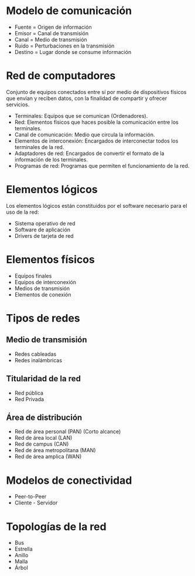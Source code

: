 # Modelo de comunicación

- Fuente = Origen de información
- Emisor = Canal de transmisión
- Canal = Medio de transmisión
- Ruido = Perturbaciones en la transmisión
- Destino = Lugar donde se consume información

# Red de computadores

Conjunto de equipos conectados entre sí por medio de dispositivos físicos que envían y reciben datos, con la finalidad de compartir y ofrecer servicios.

- Terminales: Equipos que se comunican (Ordenadores).
- Red: Elementos físicos que haces posible la comunicación entre los terminales.
- Canal de comunicación: Medio que circula la información.
- Elementos de interconexión: Encargados de interconectar todos los terminales de la red.
- Adaptadores de red: Encargados de convertir el formato de la información de los terminales.
- Programas de red: Programas que permiten el funcionamiento de la red.

# Elementos lógicos

Los elementos lógicos están constituidos por el software necesario para el uso de la red:

- Sistema operativo de red
- Software de aplicación
- Drivers de tarjeta de red

# Elementos físicos

- Equipos finales
- Equipos de interconexión
- Medios de transmisión
- Elementos de conexión

# Tipos de redes

## Medio de transmisión

- Redes cableadas
- Redes inalámbricas

## Titularidad de la red

- Red pública
- Red Privada

## Área de distribución

- Red de área personal (PAN) (Corto alcance)
- Red de área local (LAN)
- Red de campus (CAN)
- Red de área metropolitana (MAN)
- Red de área amplica (WAN)

# Modelos de conectividad

- Peer-to-Peer
- Cliente - Servidor

# Topologías de la red

- Bus
- Estrella
- Anillo
- Malla
- Árbol
  
